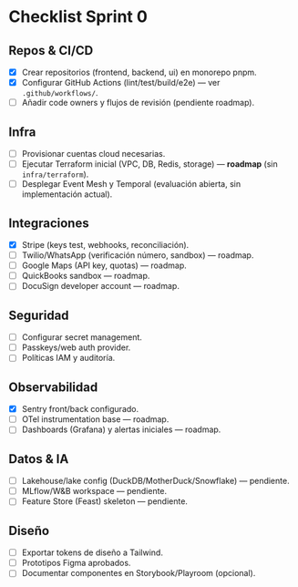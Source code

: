 # Checklist Sprint 0

## Repos & CI/CD

- [x] Crear repositorios (frontend, backend, ui) en monorepo pnpm.
- [x] Configurar GitHub Actions (lint/test/build/e2e) — ver `.github/workflows/`.
- [ ] Añadir code owners y flujos de revisión (pendiente roadmap).

## Infra

- [ ] Provisionar cuentas cloud necesarias.
- [ ] Ejecutar Terraform inicial (VPC, DB, Redis, storage) — **roadmap** (sin `infra/terraform`).
- [ ] Desplegar Event Mesh y Temporal (evaluación abierta, sin implementación actual).

## Integraciones

- [x] Stripe (keys test, webhooks, reconciliación).
- [ ] Twilio/WhatsApp (verificación número, sandbox) — roadmap.
- [ ] Google Maps (API key, quotas) — roadmap.
- [ ] QuickBooks sandbox — roadmap.
- [ ] DocuSign developer account — roadmap.

## Seguridad

- [ ] Configurar secret management.
- [ ] Passkeys/web auth provider.
- [ ] Políticas IAM y auditoría.

## Observabilidad

- [x] Sentry front/back configurado.
- [ ] OTel instrumentation base — roadmap.
- [ ] Dashboards (Grafana) y alertas iniciales — roadmap.

## Datos & IA

- [ ] Lakehouse/lake config (DuckDB/MotherDuck/Snowflake) — pendiente.
- [ ] MLflow/W&B workspace — pendiente.
- [ ] Feature Store (Feast) skeleton — pendiente.

## Diseño

- [ ] Exportar tokens de diseño a Tailwind.
- [ ] Prototipos Figma aprobados.
- [ ] Documentar componentes en Storybook/Playroom (opcional).
